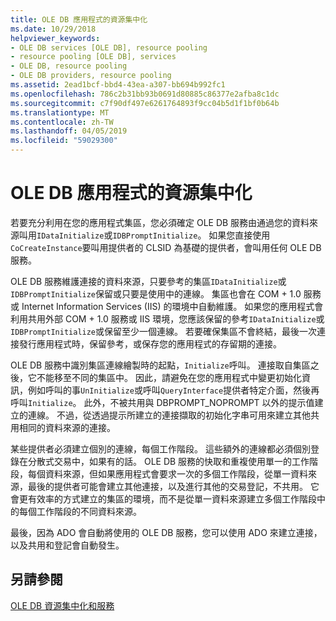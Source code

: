 ```yaml
---
title: OLE DB 應用程式的資源集中化
ms.date: 10/29/2018
helpviewer_keywords:
- OLE DB services [OLE DB], resource pooling
- resource pooling [OLE DB], services
- OLE DB, resource pooling
- OLE DB providers, resource pooling
ms.assetid: 2ead1bcf-bbd4-43ea-a307-bb694b992fc1
ms.openlocfilehash: 786c2b31bb93b0691d80885c86377e2afba8c1dc
ms.sourcegitcommit: c7f90df497e6261764893f9cc04b5d1f1bf0b64b
ms.translationtype: MT
ms.contentlocale: zh-TW
ms.lasthandoff: 04/05/2019
ms.locfileid: "59029300"
---
```

# <a name="resource-pooling-in-your-ole-db-application"></a>OLE DB 應用程式的資源集中化

若要充分利用在您的應用程式集區，您必須確定 OLE DB 服務由通過您的資料來源叫用`IDataInitialize`或`IDBPromptInitialize`。 如果您直接使用`CoCreateInstance`要叫用提供者的 CLSID 為基礎的提供者，會叫用任何 OLE DB 服務。

OLE DB 服務維護連接的資料來源，只要參考的集區`IDataInitialize`或`IDBPromptInitialize`保留或只要是使用中的連線。 集區也會在 COM + 1.0 服務或 Internet Information Services (IIS) 的環境中自動維護。 如果您的應用程式會利用共用外部 COM + 1.0 服務或 IIS 環境，您應該保留的參考`IDataInitialize`或`IDBPromptInitialize`或保留至少一個連線。 若要確保集區不會終結，最後一次連接發行應用程式時，保留參考，或保存您的應用程式的存留期的連接。

OLE DB 服務中識別集區連線繪製時的起點，`Initialize`呼叫。 連接取自集區之後，它不能移至不同的集區中。 因此，請避免在您的應用程式中變更初始化資訊，例如呼叫的事`UnInitialize`或呼叫`QueryInterface`提供者特定介面，然後再呼叫`Initialize`。 此外，不被共用與 DBPROMPT_NOPROMPT 以外的提示值建立的連線。 不過，從透過提示所建立的連接擷取的初始化字串可用來建立其他共用相同的資料來源的連接。

某些提供者必須建立個別的連線，每個工作階段。 這些額外的連線都必須個別登錄在分散式交易中，如果有的話。 OLE DB 服務的快取和重複使用單一的工作階段，每個資料來源，但如果應用程式會要求一次的多個工作階段，從單一資料來源，最後的提供者可能會建立其他連接，以及進行其他的交易登記，不共用。 它會更有效率的方式建立的集區的環境，而不是從單一資料來源建立多個工作階段中的每個工作階段的不同資料來源。

最後，因為 ADO 會自動將使用的 OLE DB 服務，您可以使用 ADO 來建立連接，以及共用和登記會自動發生。

## <a name="see-also"></a>另請參閱

[OLE DB 資源集中化和服務](../../data/oledb/ole-db-resource-pooling-and-services.md)